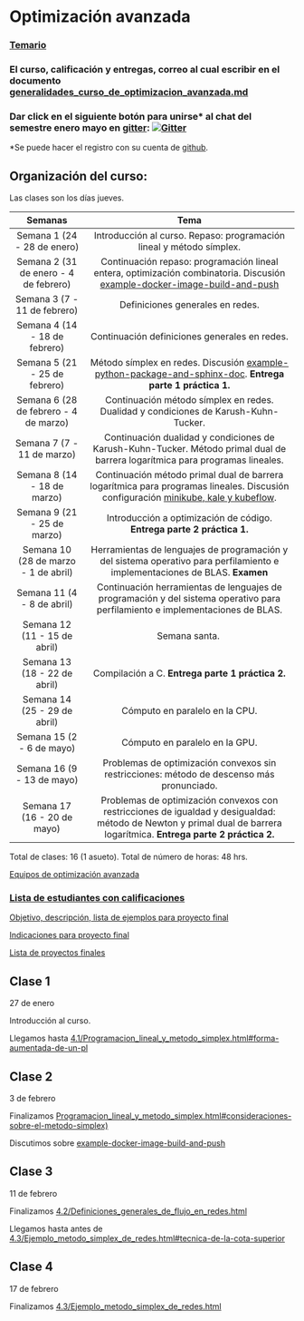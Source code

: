 # Optimización avanzada

### [Temario](https://drive.google.com/file/d/17ydFChBFxxAOzsIPwUu90KR01zRXdCNZ/view?usp=sharing)

### El curso, calificación y entregas, correo al cual escribir en el documento [generalidades_curso_de_optimizacion_avanzada.md](generalidades_curso_de_optimizacion_avanzada.md)

### Dar click en el siguiente botón para unirse\* al chat del semestre enero mayo en [gitter](https://gitter.im/): [![Gitter](https://badges.gitter.im/optimizacion-2-2022/community.svg)](https://gitter.im/optimizacion-2-2022/community?utm_source=badge&utm_medium=badge&utm_campaign=pr-badge)

\*Se puede hacer el registro con su cuenta de [github](https://github.com/).

## Organización del curso:

Las clases son los días jueves. 

| Semanas   | Tema                                                              |
| :--------:|:-----------------------------------------------------------------:|
| Semana 1 (24 - 28 de enero) | Introducción al curso. Repaso: programación lineal y método símplex.|
| Semana 2 (31 de enero - 4 de febrero) | Continuación repaso: programación lineal entera, optimización combinatoria. Discusión [example-docker-image-build-and-push](https://github.com/palmoreck/example-docker-image-build-and-push)|
| Semana 3 (7 - 11 de febrero) | Definiciones generales en redes.|
| Semana 4 (14 - 18 de febrero) | Continuación definiciones generales en redes.|
| Semana 5 (21 - 25 de febrero) |  Método símplex en redes. Discusión [example-python-package-and-sphinx-doc](https://github.com/palmoreck/example-python-package-and-sphinx-doc). **Entrega parte 1 práctica 1.**|
| Semana 6 (28 de febrero - 4 de marzo) | Continuación método símplex en redes. Dualidad y condiciones de Karush-Kuhn-Tucker.|
| Semana 7 (7 - 11 de marzo)| Continuación dualidad y condiciones de Karush-Kuhn-Tucker. Método primal dual de barrera logarítmica para programas lineales.|
| Semana 8 (14 - 18 de marzo) | Continuación método primal dual de barrera logarítmica para programas lineales. Discusión configuración [minikube, kale y kubeflow](https://www.youtube.com/watch?v=xL91E3FBgAg).|
| Semana 9 (21 - 25 de marzo)  |Introducción a optimización de código. **Entrega parte 2 práctica 1.** |
| Semana 10 (28 de marzo - 1 de abril)|  Herramientas de lenguajes de programación y del sistema operativo para perfilamiento e implementaciones de BLAS. **Examen**|
| Semana 11 (4 - 8 de abril) | Continuación herramientas de lenguajes de programación y del sistema operativo para perfilamiento e implementaciones de BLAS.|
| Semana 12 (11 - 15 de abril) | Semana santa. |
| Semana 13 (18 - 22 de abril) | Compilación a C. **Entrega parte 1 práctica 2.**|
| Semana 14 (25 - 29 de abril) | Cómputo en paralelo en la CPU.|
| Semana 15 (2 - 6 de mayo) | Cómputo en paralelo en la GPU.|
| Semana 16 (9 - 13 de mayo) | Problemas de optimización convexos sin restricciones: método de descenso más pronunciado.|
| Semana 17 (16 - 20 de mayo) | Problemas de optimización convexos con restricciones de igualdad y desigualdad: método de Newton y primal dual de barrera logarítmica. **Entrega parte 2 práctica 2.**|


Total de clases: 16 (1 asueto). Total de número de horas: 48 hrs.


[Equipos de optimización avanzada]()

### [Lista de estudiantes con calificaciones]()

[Objetivo, descripción, lista de ejemplos para proyecto final](proyecto_final)

[Indicaciones para proyecto final](proyecto_final/indicaciones)

[Lista de proyectos finales](proyecto_final/proyectos)


## Clase 1

27 de enero

Introducción al curso.

Llegamos hasta [4.1/Programacion_lineal_y_metodo_simplex.html#forma-aumentada-de-un-pl](https://itam-ds.github.io/analisis-numerico-computo-cientifico/4.optimizacion_en_redes_y_prog_lineal/4.1/Programacion_lineal_y_metodo_simplex.html#forma-aumentada-de-un-pl)


## Clase 2

3 de febrero

Finalizamos [Programacion_lineal_y_metodo_simplex.html#consideraciones-sobre-el-metodo-simplex)](https://itam-ds.github.io/analisis-numerico-computo-cientifico/4.optimizacion_en_redes_y_prog_lineal/4.1/Programacion_lineal_y_metodo_simplex.html#consideraciones-sobre-el-metodo-simplex)

Discutimos sobre [example-docker-image-build-and-push](https://github.com/palmoreck/example-docker-image-build-and-push)

## Clase 3

11 de febrero

Finalizamos [4.2/Definiciones_generales_de_flujo_en_redes.html](https://itam-ds.github.io/analisis-numerico-computo-cientifico/4.optimizacion_en_redes_y_prog_lineal/4.2/Definiciones_generales_de_flujo_en_redes.html)

Llegamos hasta antes de [4.3/Ejemplo_metodo_simplex_de_redes.html#tecnica-de-la-cota-superior](https://itam-ds.github.io/analisis-numerico-computo-cientifico/4.optimizacion_en_redes_y_prog_lineal/4.3/Ejemplo_metodo_simplex_de_redes.html#tecnica-de-la-cota-superior)

## Clase 4

17 de febrero

Finalizamos [4.3/Ejemplo_metodo_simplex_de_redes.html](https://itam-ds.github.io/analisis-numerico-computo-cientifico/4.optimizacion_en_redes_y_prog_lineal/4.3/Ejemplo_metodo_simplex_de_redes.html)


